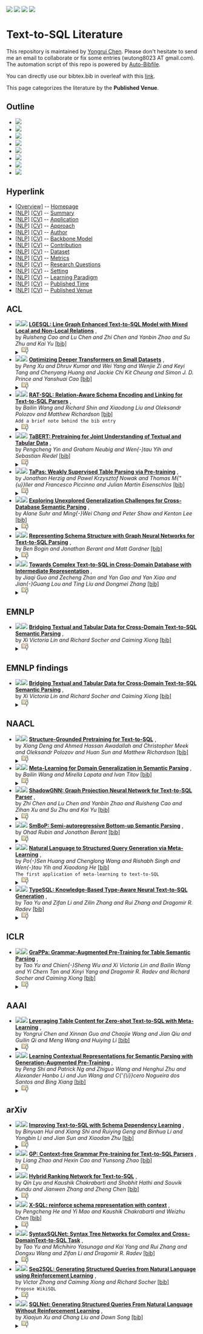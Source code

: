 [![](https://img.shields.io/badge/Awesome_Continual_Learning-yellow)](https://github.com/wutong8023/Awesome_Continual_Learning.git) [![](https://img.shields.io/badge/Awesome_Few_Shot_learning-green)](https://github.com/wutong8023/Awesome_Few_Shot_Learning.git) [![](https://img.shields.io/badge/Awesome_Information_Extraction-blue)](https://github.com/wutong8023/Awesome_Information_Extraction.git) [![](https://img.shields.io/badge/Awesome_Ideas-orange)](https://github.com/wutong8023/Awesome_Ideas.git)

# Text-to-SQL Literature 
This repository is maintained by [Yongrui Chen](). Please don't hesitate to send me an email to collaborate or fix some entries (wutong8023 AT gmail.com). 
The automation script of this repo is powered by [Auto-Bibfile](https://github.com/wutong8023/Auto-Bibfile.git).

You can directly use our bibtex.bib in overleaf with this [link]().

This page categorizes the literature by the **Published Venue**.

## Outline 
- [![](https://img.shields.io/badge/Hyperlink-blue)](https://github.com/bahuia/Awesome_Text_to_SQL/blob/master/text2sql4all/./README.md#hyperlink)
- [![](https://img.shields.io/badge/ACL-8-blue)](https://github.com/bahuia/Awesome_Text_to_SQL/blob/master/text2sql4all/./README.md#acl)
- [![](https://img.shields.io/badge/EMNLP-1-blue)](https://github.com/bahuia/Awesome_Text_to_SQL/blob/master/text2sql4all/./README.md#emnlp)
- [![](https://img.shields.io/badge/EMNLP_findings-1-blue)](https://github.com/bahuia/Awesome_Text_to_SQL/blob/master/text2sql4all/./README.md#emnlp-findings)
- [![](https://img.shields.io/badge/NAACL-6-blue)](https://github.com/bahuia/Awesome_Text_to_SQL/blob/master/text2sql4all/./README.md#naacl)
- [![](https://img.shields.io/badge/ICLR-1-blue)](https://github.com/bahuia/Awesome_Text_to_SQL/blob/master/text2sql4all/./README.md#iclr)
- [![](https://img.shields.io/badge/AAAI-2-blue)](https://github.com/bahuia/Awesome_Text_to_SQL/blob/master/text2sql4all/./README.md#aaai)
- [![](https://img.shields.io/badge/arXiv-7-blue)](https://github.com/bahuia/Awesome_Text_to_SQL/blob/master/text2sql4all/./README.md#arxiv)
## Hyperlink 
- [[Overview]](https://github.com/bahuia/Awesome_Text_to_SQL/blob/master/README.md) -- [Homepage](https://github.com/bahuia/Awesome_Text_to_SQL/blob/master/README.md)
- [[NLP]](https://github.com/bahuia/Awesome_Text_to_SQL/blob/master/text2sql4nlp/./)  [[CV]](https://github.com/bahuia/Awesome_Text_to_SQL/blob/master/text2sql4cv/./) -- [Summary](https://github.com/bahuia/Awesome_Text_to_SQL/blob/master/text2sql4all/./)
- [[NLP]](https://github.com/bahuia/Awesome_Text_to_SQL/blob/master/text2sql4nlp/application)  [[CV]](https://github.com/bahuia/Awesome_Text_to_SQL/blob/master/text2sql4cv/application) -- [Application](https://github.com/bahuia/Awesome_Text_to_SQL/blob/master/text2sql4all/application)
- [[NLP]](https://github.com/bahuia/Awesome_Text_to_SQL/blob/master/text2sql4nlp/approach)  [[CV]](https://github.com/bahuia/Awesome_Text_to_SQL/blob/master/text2sql4cv/approach) -- [Approach](https://github.com/bahuia/Awesome_Text_to_SQL/blob/master/text2sql4all/approach)
- [[NLP]](https://github.com/bahuia/Awesome_Text_to_SQL/blob/master/text2sql4nlp/author)  [[CV]](https://github.com/bahuia/Awesome_Text_to_SQL/blob/master/text2sql4cv/author) -- [Author](https://github.com/bahuia/Awesome_Text_to_SQL/blob/master/text2sql4all/author)
- [[NLP]](https://github.com/bahuia/Awesome_Text_to_SQL/blob/master/text2sql4nlp/backbone_model)  [[CV]](https://github.com/bahuia/Awesome_Text_to_SQL/blob/master/text2sql4cv/backbone_model) -- [Backbone Model](https://github.com/bahuia/Awesome_Text_to_SQL/blob/master/text2sql4all/backbone_model)
- [[NLP]](https://github.com/bahuia/Awesome_Text_to_SQL/blob/master/text2sql4nlp/contribution)  [[CV]](https://github.com/bahuia/Awesome_Text_to_SQL/blob/master/text2sql4cv/contribution) -- [Contribution](https://github.com/bahuia/Awesome_Text_to_SQL/blob/master/text2sql4all/contribution)
- [[NLP]](https://github.com/bahuia/Awesome_Text_to_SQL/blob/master/text2sql4nlp/dataset)  [[CV]](https://github.com/bahuia/Awesome_Text_to_SQL/blob/master/text2sql4cv/dataset) -- [Dataset](https://github.com/bahuia/Awesome_Text_to_SQL/blob/master/text2sql4all/dataset)
- [[NLP]](https://github.com/bahuia/Awesome_Text_to_SQL/blob/master/text2sql4nlp/metrics)  [[CV]](https://github.com/bahuia/Awesome_Text_to_SQL/blob/master/text2sql4cv/metrics) -- [Metrics](https://github.com/bahuia/Awesome_Text_to_SQL/blob/master/text2sql4all/metrics)
- [[NLP]](https://github.com/bahuia/Awesome_Text_to_SQL/blob/master/text2sql4nlp/research_question)  [[CV]](https://github.com/bahuia/Awesome_Text_to_SQL/blob/master/text2sql4cv/research_question) -- [Research Questions](https://github.com/bahuia/Awesome_Text_to_SQL/blob/master/text2sql4all/research_question)
- [[NLP]](https://github.com/bahuia/Awesome_Text_to_SQL/blob/master/text2sql4nlp/setting)  [[CV]](https://github.com/bahuia/Awesome_Text_to_SQL/blob/master/text2sql4cv/setting) -- [Setting](https://github.com/bahuia/Awesome_Text_to_SQL/blob/master/text2sql4all/setting)
- [[NLP]](https://github.com/bahuia/Awesome_Text_to_SQL/blob/master/text2sql4nlp/supervision)  [[CV]](https://github.com/bahuia/Awesome_Text_to_SQL/blob/master/text2sql4cv/supervision) -- [ Learning Paradigm](https://github.com/bahuia/Awesome_Text_to_SQL/blob/master/text2sql4all/supervision)
- [[NLP]](https://github.com/bahuia/Awesome_Text_to_SQL/blob/master/text2sql4nlp/time)  [[CV]](https://github.com/bahuia/Awesome_Text_to_SQL/blob/master/text2sql4cv/time) -- [Published Time](https://github.com/bahuia/Awesome_Text_to_SQL/blob/master/text2sql4all/time)
- [[NLP]](https://github.com/bahuia/Awesome_Text_to_SQL/blob/master/text2sql4nlp/venue)  [[CV]](https://github.com/bahuia/Awesome_Text_to_SQL/blob/master/text2sql4cv/venue) -- [Published Venue](https://github.com/bahuia/Awesome_Text_to_SQL/blob/master/text2sql4all/venue)

## ACL

- [![](https://img.shields.io/badge/ACL-2021-blue)](https://doi.org/10.18653/v1/2021.acl-long.198)<a href="https://scholar.google.com.hk/scholar?q=LGESQL:+Line+Graph+Enhanced+Text-to-SQL+Model+with+Mixed+Local+and+Non-Local+Relations"><img src="https://img.shields.io/badge/-blue.svg?&logo=google-scholar&logoColor=white" height="18" align="bottom"></a> [**LGESQL: Line Graph Enhanced Text-to-SQL Model with Mixed Local and
Non-Local Relations**](https://doi.org/10.18653/v1/2021.acl-long.198) , <br> by *Ruisheng Cao and
Lu Chen and
Zhi Chen and
Yanbin Zhao and
Su Zhu and
Kai Yu* [[bib]](https://github.com/bahuia/Awesome_Text_to_SQL/blob/master/./bibtex.bib#L483-L505) <br></details><details><summary><img src=https://github.com/bahuia/Awesome_Text_to_SQL/blob/master/scripts/svg/copy_icon.png height="20" align="bottom"></summary><pre>```DBLP:conf/acl/CaoC0ZZ020```
- [![](https://img.shields.io/badge/ACL-2021-blue)](https://doi.org/10.18653/v1/2021.acl-long.163)<a href="https://scholar.google.com.hk/scholar?q=Optimizing+Deeper+Transformers+on+Small+Datasets"><img src="https://img.shields.io/badge/-blue.svg?&logo=google-scholar&logoColor=white" height="18" align="bottom"></a> [**Optimizing Deeper Transformers on Small Datasets**](https://doi.org/10.18653/v1/2021.acl-long.163) , <br> by *Peng Xu and
Dhruv Kumar and
Wei Yang and
Wenjie Zi and
Keyi Tang and
Chenyang Huang and
Jackie Chi Kit Cheung and
Simon J. D. Prince and
Yanshuai Cao* [[bib]](https://github.com/bahuia/Awesome_Text_to_SQL/blob/master/./bibtex.bib#L532-L556) <br></details><details><summary><img src=https://github.com/bahuia/Awesome_Text_to_SQL/blob/master/scripts/svg/copy_icon.png height="20" align="bottom"></summary><pre>```DBLP:conf/acl/Xu0YZT0CPC20```
- [![](https://img.shields.io/badge/ACL-2020-blue)](https://www.aclweb.org/anthology/2020.acl-main.677/)<a href="https://scholar.google.com.hk/scholar?q=RAT-SQL:+Relation-Aware+Schema+Encoding+and+Linking+for+Text-to-SQL+Parsers"><img src="https://img.shields.io/badge/-blue.svg?&logo=google-scholar&logoColor=white" height="18" align="bottom"></a> [**RAT-SQL: Relation-Aware Schema Encoding and Linking for Text-to-SQL Parsers**](https://www.aclweb.org/anthology/2020.acl-main.677/) , <br> by *Bailin Wang and
Richard Shin and
Xiaodong Liu and
Oleksandr Polozov and
Matthew Richardson* [[bib]](https://github.com/bahuia/Awesome_Text_to_SQL/blob/master/./bibtex.bib#L5-L16) <br>```Add a brief note behind the bib entry
```</details><details><summary><img src=https://github.com/bahuia/Awesome_Text_to_SQL/blob/master/scripts/svg/copy_icon.png height="20" align="bottom"></summary><pre>```WangSLPR20```
- [![](https://img.shields.io/badge/ACL-2020-blue)](https://doi.org/10.18653/v1/2020.acl-main.745)<a href="https://scholar.google.com.hk/scholar?q=TaBERT:+Pretraining+for+Joint+Understanding+of+Textual+and+Tabular+Data"><img src="https://img.shields.io/badge/-blue.svg?&logo=google-scholar&logoColor=white" height="18" align="bottom"></a> [**TaBERT: Pretraining for Joint Understanding of Textual and Tabular
Data**](https://doi.org/10.18653/v1/2020.acl-main.745) , <br> by *Pengcheng Yin and
Graham Neubig and
Wen{-}tau Yih and
Sebastian Riedel* [[bib]](https://github.com/bahuia/Awesome_Text_to_SQL/blob/master/./bibtex.bib#L258-L278) <br></details><details><summary><img src=https://github.com/bahuia/Awesome_Text_to_SQL/blob/master/scripts/svg/copy_icon.png height="20" align="bottom"></summary><pre>```DBLP:conf/acl/YinNYR20```
- [![](https://img.shields.io/badge/ACL-2020-blue)](https://doi.org/10.18653/v1/2020.acl-main.398)<a href="https://scholar.google.com.hk/scholar?q=TaPas:+Weakly+Supervised+Table+Parsing+via+Pre-training"><img src="https://img.shields.io/badge/-blue.svg?&logo=google-scholar&logoColor=white" height="18" align="bottom"></a> [**TaPas: Weakly Supervised Table Parsing via Pre-training**](https://doi.org/10.18653/v1/2020.acl-main.398) , <br> by *Jonathan Herzig and
Pawel Krzysztof Nowak and
Thomas M{\"{u}}ller and
Francesco Piccinno and
Julian Martin Eisenschlos* [[bib]](https://github.com/bahuia/Awesome_Text_to_SQL/blob/master/./bibtex.bib#L280-L300) <br></details><details><summary><img src=https://github.com/bahuia/Awesome_Text_to_SQL/blob/master/scripts/svg/copy_icon.png height="20" align="bottom"></summary><pre>```DBLP:conf/acl/HerzigNMPE20```
- [![](https://img.shields.io/badge/ACL-2020-blue)](https://doi.org/10.18653/v1/2020.acl-main.742)<a href="https://scholar.google.com.hk/scholar?q=Exploring+Unexplored+Generalization+Challenges+for+Cross-Database+Semantic+Parsing"><img src="https://img.shields.io/badge/-blue.svg?&logo=google-scholar&logoColor=white" height="18" align="bottom"></a> [**Exploring Unexplored Generalization Challenges for Cross-Database
Semantic Parsing**](https://doi.org/10.18653/v1/2020.acl-main.742) , <br> by *Alane Suhr and
Ming{-}Wei Chang and
Peter Shaw and
Kenton Lee* [[bib]](https://github.com/bahuia/Awesome_Text_to_SQL/blob/master/./bibtex.bib#L424-L444) <br></details><details><summary><img src=https://github.com/bahuia/Awesome_Text_to_SQL/blob/master/scripts/svg/copy_icon.png height="20" align="bottom"></summary><pre>```DBLP:conf/acl/SuhrCSL20```
- [![](https://img.shields.io/badge/ACL-2019-blue)](https://doi.org/10.18653/v1/p19-1448)<a href="https://scholar.google.com.hk/scholar?q=Representing+Schema+Structure+with+Graph+Neural+Networks+for+Text-to-SQL+Parsing"><img src="https://img.shields.io/badge/-blue.svg?&logo=google-scholar&logoColor=white" height="18" align="bottom"></a> [**Representing Schema Structure with Graph Neural Networks for Text-to-SQL
Parsing**](https://doi.org/10.18653/v1/p19-1448) , <br> by *Ben Bogin and
Jonathan Berant and
Matt Gardner* [[bib]](https://github.com/bahuia/Awesome_Text_to_SQL/blob/master/./bibtex.bib#L380-L398) <br></details><details><summary><img src=https://github.com/bahuia/Awesome_Text_to_SQL/blob/master/scripts/svg/copy_icon.png height="20" align="bottom"></summary><pre>```DBLP:conf/acl/BoginBG19```
- [![](https://img.shields.io/badge/ACL-2019-blue)](https://doi.org/10.18653/v1/p19-1444)<a href="https://scholar.google.com.hk/scholar?q=Towards+Complex+Text-to-SQL+in+Cross-Domain+Database+with+Intermediate+Representation"><img src="https://img.shields.io/badge/-blue.svg?&logo=google-scholar&logoColor=white" height="18" align="bottom"></a> [**Towards Complex Text-to-SQL in Cross-Domain Database with Intermediate
Representation**](https://doi.org/10.18653/v1/p19-1444) , <br> by *Jiaqi Guo and
Zecheng Zhan and
Yan Gao and
Yan Xiao and
Jian{-}Guang Lou and
Ting Liu and
Dongmei Zhang* [[bib]](https://github.com/bahuia/Awesome_Text_to_SQL/blob/master/./bibtex.bib#L400-L422) <br></details><details><summary><img src=https://github.com/bahuia/Awesome_Text_to_SQL/blob/master/scripts/svg/copy_icon.png height="20" align="bottom"></summary><pre>```DBLP:conf/acl/GuoZGXLLZ19```
## EMNLP

- [![](https://img.shields.io/badge/EMNLP_findings-2020-blue)](https://doi.org/10.18653/v1/2020.findings-emnlp.438)<a href="https://scholar.google.com.hk/scholar?q=Bridging+Textual+and+Tabular+Data+for+Cross-Domain+Text-to-SQL+Semantic+Parsing"><img src="https://img.shields.io/badge/-blue.svg?&logo=google-scholar&logoColor=white" height="18" align="bottom"></a> [**Bridging Textual and Tabular Data for Cross-Domain Text-to-SQL Semantic
Parsing**](https://doi.org/10.18653/v1/2020.findings-emnlp.438) , <br> by *Xi Victoria Lin and
Richard Socher and
Caiming Xiong* [[bib]](https://github.com/bahuia/Awesome_Text_to_SQL/blob/master/./bibtex.bib#L149-L169) <br></details><details><summary><img src=https://github.com/bahuia/Awesome_Text_to_SQL/blob/master/scripts/svg/copy_icon.png height="20" align="bottom"></summary><pre>```DBLP:conf/emnlp/LinSX20```
## EMNLP findings

- [![](https://img.shields.io/badge/EMNLP_findings-2020-blue)](https://doi.org/10.18653/v1/2020.findings-emnlp.438)<a href="https://scholar.google.com.hk/scholar?q=Bridging+Textual+and+Tabular+Data+for+Cross-Domain+Text-to-SQL+Semantic+Parsing"><img src="https://img.shields.io/badge/-blue.svg?&logo=google-scholar&logoColor=white" height="18" align="bottom"></a> [**Bridging Textual and Tabular Data for Cross-Domain Text-to-SQL Semantic
Parsing**](https://doi.org/10.18653/v1/2020.findings-emnlp.438) , <br> by *Xi Victoria Lin and
Richard Socher and
Caiming Xiong* [[bib]](https://github.com/bahuia/Awesome_Text_to_SQL/blob/master/./bibtex.bib#L149-L169) <br></details><details><summary><img src=https://github.com/bahuia/Awesome_Text_to_SQL/blob/master/scripts/svg/copy_icon.png height="20" align="bottom"></summary><pre>```DBLP:conf/emnlp/LinSX20```
## NAACL

- [![](https://img.shields.io/badge/NAACL-2021-blue)](https://doi.org/10.18653/v1/2021.naacl-main.105)<a href="https://scholar.google.com.hk/scholar?q=Structure-Grounded+Pretraining+for+Text-to-SQL"><img src="https://img.shields.io/badge/-blue.svg?&logo=google-scholar&logoColor=white" height="18" align="bottom"></a> [**Structure-Grounded Pretraining for Text-to-SQL**](https://doi.org/10.18653/v1/2021.naacl-main.105) , <br> by *Xiang Deng and
Ahmed Hassan Awadallah and
Christopher Meek and
Oleksandr Polozov and
Huan Sun and
Matthew Richardson* [[bib]](https://github.com/bahuia/Awesome_Text_to_SQL/blob/master/./bibtex.bib#L230-L256) <br></details><details><summary><img src=https://github.com/bahuia/Awesome_Text_to_SQL/blob/master/scripts/svg/copy_icon.png height="20" align="bottom"></summary><pre>```DBLP:conf/naacl/DengAMPSR21```
- [![](https://img.shields.io/badge/NAACL-2021-blue)](https://doi.org/10.18653/v1/2021.naacl-main.33)<a href="https://scholar.google.com.hk/scholar?q=Meta-Learning+for+Domain+Generalization+in+Semantic+Parsing"><img src="https://img.shields.io/badge/-blue.svg?&logo=google-scholar&logoColor=white" height="18" align="bottom"></a> [**Meta-Learning for Domain Generalization in Semantic Parsing**](https://doi.org/10.18653/v1/2021.naacl-main.33) , <br> by *Bailin Wang and
Mirella Lapata and
Ivan Titov* [[bib]](https://github.com/bahuia/Awesome_Text_to_SQL/blob/master/./bibtex.bib#L507-L530) <br></details><details><summary><img src=https://github.com/bahuia/Awesome_Text_to_SQL/blob/master/scripts/svg/copy_icon.png height="20" align="bottom"></summary><pre>```DBLP:conf/naacl/WangLT21```
- [![](https://img.shields.io/badge/NAACL-2021-blue)](https://doi.org/10.18653/v1/2021.naacl-main.441)<a href="https://scholar.google.com.hk/scholar?q=ShadowGNN:+Graph+Projection+Neural+Network+for+Text-to-SQL+Parser"><img src="https://img.shields.io/badge/-blue.svg?&logo=google-scholar&logoColor=white" height="18" align="bottom"></a> [**ShadowGNN: Graph Projection Neural Network for Text-to-SQL Parser**](https://doi.org/10.18653/v1/2021.naacl-main.441) , <br> by *Zhi Chen and
Lu Chen and
Yanbin Zhao and
Ruisheng Cao and
Zihan Xu and
Su Zhu and
Kai Yu* [[bib]](https://github.com/bahuia/Awesome_Text_to_SQL/blob/master/./bibtex.bib#L558-L585) <br></details><details><summary><img src=https://github.com/bahuia/Awesome_Text_to_SQL/blob/master/scripts/svg/copy_icon.png height="20" align="bottom"></summary><pre>```DBLP:conf/naacl/ChenCZCXZY21```
- [![](https://img.shields.io/badge/NAACL-2021-blue)](https://doi.org/10.18653/v1/2021.naacl-main.29)<a href="https://scholar.google.com.hk/scholar?q=SmBoP:+Semi-autoregressive+Bottom-up+Semantic+Parsing"><img src="https://img.shields.io/badge/-blue.svg?&logo=google-scholar&logoColor=white" height="18" align="bottom"></a> [**SmBoP: Semi-autoregressive Bottom-up Semantic Parsing**](https://doi.org/10.18653/v1/2021.naacl-main.29) , <br> by *Ohad Rubin and
Jonathan Berant* [[bib]](https://github.com/bahuia/Awesome_Text_to_SQL/blob/master/./bibtex.bib#L587-L609) <br></details><details><summary><img src=https://github.com/bahuia/Awesome_Text_to_SQL/blob/master/scripts/svg/copy_icon.png height="20" align="bottom"></summary><pre>```DBLP:conf/naacl/RubinB21```
- [![](https://img.shields.io/badge/NAACL-2018-blue)](https://doi.org/10.18653/v1/n18-2115)<a href="https://scholar.google.com.hk/scholar?q=Natural+Language+to+Structured+Query+Generation+via+Meta-Learning"><img src="https://img.shields.io/badge/-blue.svg?&logo=google-scholar&logoColor=white" height="18" align="bottom"></a> [**Natural Language to Structured Query Generation via Meta-Learning**](https://doi.org/10.18653/v1/n18-2115) , <br> by *Po{-}Sen Huang and
Chenglong Wang and
Rishabh Singh and
Wen{-}tau Yih and
Xiaodong He* [[bib]](https://github.com/bahuia/Awesome_Text_to_SQL/blob/master/./bibtex.bib#L48-L78) <br>```The first application of meta-learning to text-to-SQL
```</details><details><summary><img src=https://github.com/bahuia/Awesome_Text_to_SQL/blob/master/scripts/svg/copy_icon.png height="20" align="bottom"></summary><pre>```HuangWSYH18```
- [![](https://img.shields.io/badge/NAACL-2018-blue)](https://doi.org/10.18653/v1/n18-2093)<a href="https://scholar.google.com.hk/scholar?q=TypeSQL:+Knowledge-Based+Type-Aware+Neural+Text-to-SQL+Generation"><img src="https://img.shields.io/badge/-blue.svg?&logo=google-scholar&logoColor=white" height="18" align="bottom"></a> [**TypeSQL: Knowledge-Based Type-Aware Neural Text-to-SQL Generation**](https://doi.org/10.18653/v1/n18-2093) , <br> by *Tao Yu and
Zifan Li and
Zilin Zhang and
Rui Zhang and
Dragomir R. Radev* [[bib]](https://github.com/bahuia/Awesome_Text_to_SQL/blob/master/./bibtex.bib#L359-L378) <br></details><details><summary><img src=https://github.com/bahuia/Awesome_Text_to_SQL/blob/master/scripts/svg/copy_icon.png height="20" align="bottom"></summary><pre>```DBLP:conf/naacl/YuLZZR18```
## ICLR

- [![](https://img.shields.io/badge/ICLR-2021-blue)](https://openreview.net/forum?id=kyaIeYj4zZ)<a href="https://scholar.google.com.hk/scholar?q=GraPPa:+Grammar-Augmented+Pre-Training+for+Table+Semantic+Parsing"><img src="https://img.shields.io/badge/-blue.svg?&logo=google-scholar&logoColor=white" height="18" align="bottom"></a> [**GraPPa: Grammar-Augmented Pre-Training for Table Semantic Parsing**](https://openreview.net/forum?id=kyaIeYj4zZ) , <br> by *Tao Yu and
Chien{-}Sheng Wu and
Xi Victoria Lin and
Bailin Wang and
Yi Chern Tan and
Xinyi Yang and
Dragomir R. Radev and
Richard Socher and
Caiming Xiong* [[bib]](https://github.com/bahuia/Awesome_Text_to_SQL/blob/master/./bibtex.bib#L171-L189) <br></details><details><summary><img src=https://github.com/bahuia/Awesome_Text_to_SQL/blob/master/scripts/svg/copy_icon.png height="20" align="bottom"></summary><pre>```DBLP:conf/iclr/0009WLWTYRSX21```
## AAAI

- [![](https://img.shields.io/badge/AAAI-2021-blue)](https://ojs.aaai.org/index.php/AAAI/article/view/16519)<a href="https://scholar.google.com.hk/scholar?q=Leveraging+Table+Content+for+Zero-shot+Text-to-SQL+with+Meta-Learning"><img src="https://img.shields.io/badge/-blue.svg?&logo=google-scholar&logoColor=white" height="18" align="bottom"></a> [**Leveraging Table Content for Zero-shot Text-to-SQL with Meta-Learning**](https://ojs.aaai.org/index.php/AAAI/article/view/16519) , <br> by *Yongrui Chen and
Xinnan Guo and
Chaojie Wang and
Jian Qiu and
Guilin Qi and
Meng Wang and
Huiying Li* [[bib]](https://github.com/bahuia/Awesome_Text_to_SQL/blob/master/./bibtex.bib#L302-L319) <br></details><details><summary><img src=https://github.com/bahuia/Awesome_Text_to_SQL/blob/master/scripts/svg/copy_icon.png height="20" align="bottom"></summary><pre>```DBLP:conf/aaai/ChenG0QQWL21```
- [![](https://img.shields.io/badge/AAAI-2021-blue)](https://ojs.aaai.org/index.php/AAAI/article/view/17627)<a href="https://scholar.google.com.hk/scholar?q=Learning+Contextual+Representations+for+Semantic+Parsing+with+Generation-Augmented+Pre-Training"><img src="https://img.shields.io/badge/-blue.svg?&logo=google-scholar&logoColor=white" height="18" align="bottom"></a> [**Learning Contextual Representations for Semantic Parsing with Generation-Augmented
Pre-Training**](https://ojs.aaai.org/index.php/AAAI/article/view/17627) , <br> by *Peng Shi and
Patrick Ng and
Zhiguo Wang and
Henghui Zhu and
Alexander Hanbo Li and
Jun Wang and
C{\'{\i}}cero Nogueira dos Santos and
Bing Xiang* [[bib]](https://github.com/bahuia/Awesome_Text_to_SQL/blob/master/./bibtex.bib#L462-L481) <br></details><details><summary><img src=https://github.com/bahuia/Awesome_Text_to_SQL/blob/master/scripts/svg/copy_icon.png height="20" align="bottom"></summary><pre>```DBLP:conf/aaai/ShiNWZLWSX21```
## arXiv

- [![](https://img.shields.io/badge/CoRR-2021-blue)](https://arxiv.org/abs/2103.04399)<a href="https://scholar.google.com.hk/scholar?q=Improving+Text-to-SQL+with+Schema+Dependency+Learning"><img src="https://img.shields.io/badge/-blue.svg?&logo=google-scholar&logoColor=white" height="18" align="bottom"></a> [**Improving Text-to-SQL with Schema Dependency Learning**](https://arxiv.org/abs/2103.04399) , <br> by *Binyuan Hui and
Xiang Shi and
Ruiying Geng and
Binhua Li and
Yongbin Li and
Jian Sun and
Xiaodan Zhu* [[bib]](https://github.com/bahuia/Awesome_Text_to_SQL/blob/master/./bibtex.bib#L210-L228) <br></details><details><summary><img src=https://github.com/bahuia/Awesome_Text_to_SQL/blob/master/scripts/svg/copy_icon.png height="20" align="bottom"></summary><pre>```DBLP:journals/corr/abs-2103-04399```
- [![](https://img.shields.io/badge/CoRR-2021-blue)](https://arxiv.org/abs/2101.09901)<a href="https://scholar.google.com.hk/scholar?q=GP:+Context-free+Grammar+Pre-training+for+Text-to-SQL+Parsers"><img src="https://img.shields.io/badge/-blue.svg?&logo=google-scholar&logoColor=white" height="18" align="bottom"></a> [**GP: Context-free Grammar Pre-training for Text-to-SQL Parsers**](https://arxiv.org/abs/2101.09901) , <br> by *Liang Zhao and
Hexin Cao and
Yunsong Zhao* [[bib]](https://github.com/bahuia/Awesome_Text_to_SQL/blob/master/./bibtex.bib#L446-L460) <br></details><details><summary><img src=https://github.com/bahuia/Awesome_Text_to_SQL/blob/master/scripts/svg/copy_icon.png height="20" align="bottom"></summary><pre>```DBLP:journals/corr/abs-2101-09901```
- [![](https://img.shields.io/badge/CoRR-2020-blue)](https://arxiv.org/abs/2008.04759)<a href="https://scholar.google.com.hk/scholar?q=Hybrid+Ranking+Network+for+Text-to-SQL"><img src="https://img.shields.io/badge/-blue.svg?&logo=google-scholar&logoColor=white" height="18" align="bottom"></a> [**Hybrid Ranking Network for Text-to-SQL**](https://arxiv.org/abs/2008.04759) , <br> by *Qin Lyu and
Kaushik Chakrabarti and
Shobhit Hathi and
Souvik Kundu and
Jianwen Zhang and
Zheng Chen* [[bib]](https://github.com/bahuia/Awesome_Text_to_SQL/blob/master/./bibtex.bib#L191-L208) <br></details><details><summary><img src=https://github.com/bahuia/Awesome_Text_to_SQL/blob/master/scripts/svg/copy_icon.png height="20" align="bottom"></summary><pre>```DBLP:journals/corr/abs-2008-04759```
- [![](https://img.shields.io/badge/CoRR-2019-blue)](http://arxiv.org/abs/1908.08113)<a href="https://scholar.google.com.hk/scholar?q=X-SQL:+reinforce+schema+representation+with+context"><img src="https://img.shields.io/badge/-blue.svg?&logo=google-scholar&logoColor=white" height="18" align="bottom"></a> [**X-SQL: reinforce schema representation with context**](http://arxiv.org/abs/1908.08113) , <br> by *Pengcheng He and
Yi Mao and
Kaushik Chakrabarti and
Weizhu Chen* [[bib]](https://github.com/bahuia/Awesome_Text_to_SQL/blob/master/./bibtex.bib#L110-L125) <br></details><details><summary><img src=https://github.com/bahuia/Awesome_Text_to_SQL/blob/master/scripts/svg/copy_icon.png height="20" align="bottom"></summary><pre>```DBLP:journals/corr/abs-1908-08113```
- [![](https://img.shields.io/badge/CoRR-2018-blue)](http://arxiv.org/abs/1810.05237)<a href="https://scholar.google.com.hk/scholar?q=SyntaxSQLNet:+Syntax+Tree+Networks+for+Complex+and+Cross-DomainText-to-SQL+Task"><img src="https://img.shields.io/badge/-blue.svg?&logo=google-scholar&logoColor=white" height="18" align="bottom"></a> [**SyntaxSQLNet: Syntax Tree Networks for Complex and Cross-DomainText-to-SQL
Task**](http://arxiv.org/abs/1810.05237) , <br> by *Tao Yu and
Michihiro Yasunaga and
Kai Yang and
Rui Zhang and
Dongxu Wang and
Zifan Li and
Dragomir R. Radev* [[bib]](https://github.com/bahuia/Awesome_Text_to_SQL/blob/master/./bibtex.bib#L338-L357) <br></details><details><summary><img src=https://github.com/bahuia/Awesome_Text_to_SQL/blob/master/scripts/svg/copy_icon.png height="20" align="bottom"></summary><pre>```DBLP:journals/corr/abs-1810-05237```
- [![](https://img.shields.io/badge/CoRR-2017-blue)](http://arxiv.org/abs/1709.00103)<a href="https://scholar.google.com.hk/scholar?q=Seq2SQL:+Generating+Structured+Queries+from+Natural+Language+using+Reinforcement+Learning"><img src="https://img.shields.io/badge/-blue.svg?&logo=google-scholar&logoColor=white" height="18" align="bottom"></a> [**Seq2SQL: Generating Structured Queries from Natural Language using
Reinforcement Learning**](http://arxiv.org/abs/1709.00103) , <br> by *Victor Zhong and
Caiming Xiong and
Richard Socher* [[bib]](https://github.com/bahuia/Awesome_Text_to_SQL/blob/master/./bibtex.bib#L19-L45) <br>```Propose WikiSQL
```</details><details><summary><img src=https://github.com/bahuia/Awesome_Text_to_SQL/blob/master/scripts/svg/copy_icon.png height="20" align="bottom"></summary><pre>```abs-1709-00103```
- [![](https://img.shields.io/badge/CoRR-2017-blue)](http://arxiv.org/abs/1711.04436)<a href="https://scholar.google.com.hk/scholar?q=SQLNet:+Generating+Structured+Queries+From+Natural+Language+Without+Reinforcement+Learning"><img src="https://img.shields.io/badge/-blue.svg?&logo=google-scholar&logoColor=white" height="18" align="bottom"></a> [**SQLNet: Generating Structured Queries From Natural Language Without
Reinforcement Learning**](http://arxiv.org/abs/1711.04436) , <br> by *Xiaojun Xu and
Chang Liu and
Dawn Song* [[bib]](https://github.com/bahuia/Awesome_Text_to_SQL/blob/master/./bibtex.bib#L321-L336) <br></details><details><summary><img src=https://github.com/bahuia/Awesome_Text_to_SQL/blob/master/scripts/svg/copy_icon.png height="20" align="bottom"></summary><pre>```DBLP:journals/corr/abs-1711-04436```